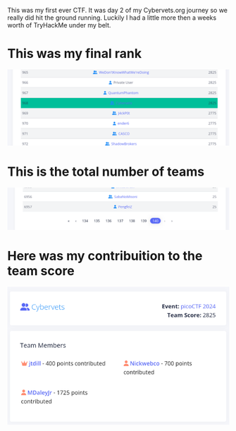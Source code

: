 This was my first ever CTF. It was day 2 of my Cybervets.org journey so we really did hit the ground running. Luckily I had a little more then a weeks worth of TryHackMe under my belt.


# This was my final rank

![rank](https://github.com/MDaleyJr/Files/blob/main/PicoCTFRank.png)


# This is the total number of teams

![teams](https://github.com/MDaleyJr/Files/blob/main/PicoCTFtotalteams.png)

# Here was my contribuition to the team score
![contribution](https://github.com/MDaleyJr/Files/blob/main/PicoCTFcontributions.png)
